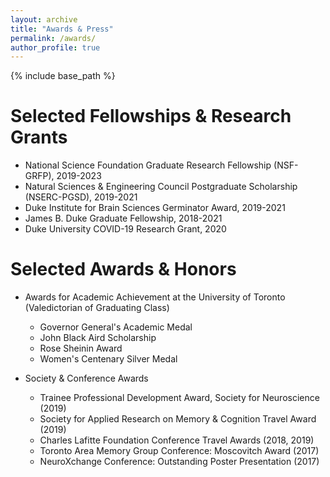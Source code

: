 ```yaml
---
layout: archive
title: "Awards & Press"
permalink: /awards/
author_profile: true
---
```


{% include base_path %}

Selected Fellowships & Research Grants
======
* National Science Foundation Graduate Research Fellowship (NSF-GRFP), 2019-2023
* Natural Sciences & Engineering Council Postgraduate Scholarship (NSERC-PGSD), 2019-2021
* Duke Institute for Brain Sciences Germinator Award, 2019-2021
* James B. Duke Graduate Fellowship, 2018-2021
* Duke University COVID-19 Research Grant, 2020

Selected Awards & Honors
======
* Awards for Academic Achievement at the University of Toronto (Valedictorian of Graduating Class)
  * Governor General's Academic Medal
  * John Black Aird Scholarship
  * Rose Sheinin Award
  * Women's Centenary Silver Medal

* Society & Conference Awards
  * Trainee Professional Development Award, Society for Neuroscience (2019)
  * Society for Applied Research on Memory & Cognition Travel Award (2019)
  * Charles Lafitte Foundation Conference Travel Awards (2018, 2019)
  * Toronto Area Memory Group Conference: Moscovitch Award (2017)
  * NeuroXchange Conference: Outstanding Poster Presentation (2017)
 

